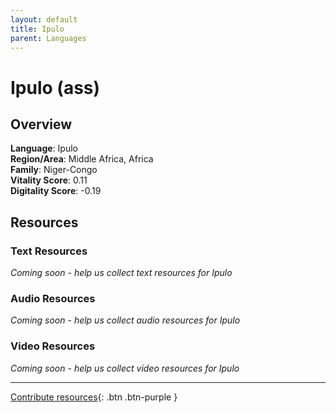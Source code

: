 ```yaml
---
layout: default
title: Ipulo
parent: Languages
---
```


# Ipulo (ass)

## Overview

**Language**: Ipulo  
**Region/Area**: Middle Africa, Africa  
**Family**: Niger-Congo  
**Vitality Score**: 0.11  
**Digitality Score**: -0.19  

## Resources

### Text Resources
*Coming soon - help us collect text resources for Ipulo*

### Audio Resources
*Coming soon - help us collect audio resources for Ipulo*

### Video Resources
*Coming soon - help us collect video resources for Ipulo*

---

[Contribute resources](https://fairtrain.github.io/){: .btn .btn-purple }
